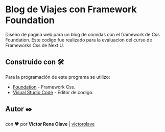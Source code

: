 # Blog de Viajes con Framework Foundation

Diseño de pagina web para un blog de comidas con el framework de Css Foundation. Este codigo fue realizado para la evaluacion del curso de Frameworks Css de Next U.

## Construido con 🛠️

Para la programación de este programa se utilizo:
* [Foundation](https://foundation.zurb.com/) - Framework Css.
* [Visual Studio Code](https://code.visualstudio.com/) - Editor de codigo.

## Autor ✒️

con ❤️ por   **Victor Rene Olave** | [victorolave](https://github.com/victorolave)
